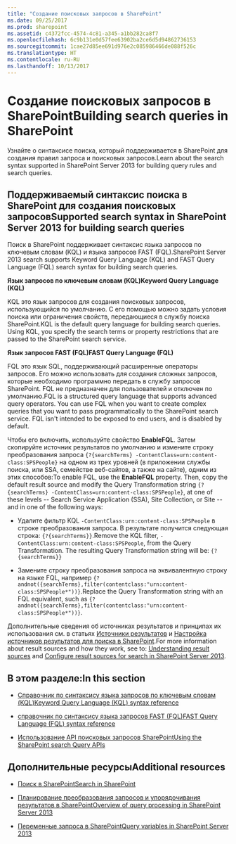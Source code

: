 ```yaml
---
title: "Создание поисковых запросов в SharePoint"
ms.date: 09/25/2017
ms.prod: sharepoint
ms.assetid: c4372fcc-4574-4c81-a345-a1bb282ca8f7
ms.openlocfilehash: 6c9b131e0d57fee63902ba2ce6d5d94862736153
ms.sourcegitcommit: 1cae27d85ee691d976e2c085986466de088f526c
ms.translationtype: HT
ms.contentlocale: ru-RU
ms.lasthandoff: 10/13/2017
---
```

# <a name="building-search-queries-in-sharepoint"></a><span data-ttu-id="a0857-102">Создание поисковых запросов в SharePoint</span><span class="sxs-lookup"><span data-stu-id="a0857-102">Building search queries in SharePoint</span></span>
<span data-ttu-id="a0857-103">Узнайте о синтаксисе поиска, который поддерживается в SharePoint для создания правил запроса и поисковых запросов.</span><span class="sxs-lookup"><span data-stu-id="a0857-103">Learn about the search syntax supported in SharePoint Server 2013 for building query rules and search queries.</span></span>
## <a name="supported-search-syntax-in-sharepoint-for-building-search-queries"></a><span data-ttu-id="a0857-104">Поддерживаемый синтаксис поиска в SharePoint для создания поисковых запросов</span><span class="sxs-lookup"><span data-stu-id="a0857-104">Supported search syntax in SharePoint Server 2013 for building search queries</span></span>
<span data-ttu-id="a0857-105"><a name="SP15Buildquery_support"> </a></span><span class="sxs-lookup"><span data-stu-id="a0857-105"></span></span>

<span data-ttu-id="a0857-106">Поиск в SharePoint поддерживает синтаксис языка запросов по ключевым словам (KQL) и языка запросов FAST (FQL).</span><span class="sxs-lookup"><span data-stu-id="a0857-106">SharePoint Server 2013 search supports Keyword Query Language (KQL) and FAST Query Language (FQL) search syntax for building search queries.</span></span>
  
    
    
 <span data-ttu-id="a0857-107">**Язык запросов по ключевым словам (KQL)**</span><span class="sxs-lookup"><span data-stu-id="a0857-107">**Keyword Query Language (KQL)**</span></span>
  
    
    
<span data-ttu-id="a0857-p101">KQL  это язык запросов для создания поисковых запросов, использующийся по умолчанию. С его помощью можно задать условия поиска или ограничения свойств, передающиеся в службу поиска SharePoint.</span><span class="sxs-lookup"><span data-stu-id="a0857-p101">KQL is the default query language for building search queries. Using KQL, you specify the search terms or property restrictions that are passed to the SharePoint search service.</span></span>
  
    
    
 <span data-ttu-id="a0857-110">**Язык запросов FAST (FQL)**</span><span class="sxs-lookup"><span data-stu-id="a0857-110">**FAST Query Language (FQL)**</span></span>
  
    
    
<span data-ttu-id="a0857-p102">FQL  это язык SQL, поддерживающий расширенные операторы запросов. Его можно использовать для создания сложных запросов, которые необходимо программно передать в службу запросов SharePoint. FQL не предназначен для пользователей и отключен по умолчанию.</span><span class="sxs-lookup"><span data-stu-id="a0857-p102">FQL is a structured query language that supports advanced query operators. You can use FQL when you want to create complex queries that you want to pass programmatically to the SharePoint search service. FQL isn't intended to be exposed to end users, and is disabled by default.</span></span> 
  
    
    
<span data-ttu-id="a0857-p103">Чтобы его включить, используйте свойство **EnableFQL**. Затем скопируйте источник результатов по умолчанию и измените строку преобразования запроса  `{?{searchTerms} -ContentClass=urn:content-class:SPSPeople}` на одном из трех уровней (в приложении службы поиска, или SSA, семействе веб-сайтов, а также на сайте), одним из этих способов:</span><span class="sxs-lookup"><span data-stu-id="a0857-p103">To enable FQL, use the **EnableFQL** property. Then, copy the default result source and modify the Query Transformation string `{?{searchTerms} -ContentClass=urn:content-class:SPSPeople}`, at one of these levels -- Search Service Application (SSA), Site Collection, or Site -- and in one of the following ways:</span></span>
  
    
    

- <span data-ttu-id="a0857-p104">Удалите фильтр KQL  `-ContentClass:urn:content-class:SPSPeople` в строке преобразования запроса. В результате получится следующая строка: `{?{searchTerms}}`.</span><span class="sxs-lookup"><span data-stu-id="a0857-p104">Remove the KQL filter,  `-ContentClass:urn:content-class:SPSPeople`, from the Query Transformation. The resulting Query Transformation string will be:  `{?{searchTerms}}`</span></span>
    
  
- <span data-ttu-id="a0857-118">Замените строку преобразования запроса на эквивалентную строку на языке FQL, например `{?andnot({searchTerms},filter(contentclass:"urn:content-class:SPSPeople*"))}`.</span><span class="sxs-lookup"><span data-stu-id="a0857-118">Replace the Query Transformation string with an FQL equivalent, such as  `{?andnot({searchTerms},filter(contentclass:"urn:content-class:SPSPeople*"))}`.</span></span>
    
  
<span data-ttu-id="a0857-119">Дополнительные сведения об источниках результатов и принципах их использования см. в статьях [Источники результатов](http://office.microsoft.com/en-us/support/sharepoint/sharepointsearch/understanding-result-sources-HA102848849.aspx) и [Настройка источников результатов для поиска в SharePoint](http://technet.microsoft.com/en-us/library/jj683115%28v=office.15%29.aspx).</span><span class="sxs-lookup"><span data-stu-id="a0857-119">For more information about result sources and how they work, see to:  [Understanding result sources](http://office.microsoft.com/en-us/support/sharepoint/sharepointsearch/understanding-result-sources-HA102848849.aspx) and [Configure result sources for search in SharePoint Server 2013](http://technet.microsoft.com/en-us/library/jj683115%28v=office.15%29.aspx).</span></span>
  
    
    

## <a name="in-this-section"></a><span data-ttu-id="a0857-120">В этом разделе:</span><span class="sxs-lookup"><span data-stu-id="a0857-120">In this section</span></span>
<span data-ttu-id="a0857-121"><a name="SP15Buildquery_support"> </a></span><span class="sxs-lookup"><span data-stu-id="a0857-121"></span></span>


-  [<span data-ttu-id="a0857-122">Справочник по синтаксису языка запросов по ключевым словам (KQL)</span><span class="sxs-lookup"><span data-stu-id="a0857-122">Keyword Query Language (KQL) syntax reference</span></span>](keyword-query-language-kql-syntax-reference.md)
    
  
-  [<span data-ttu-id="a0857-123">справочник по синтаксису языка запросов FAST (FQL)</span><span class="sxs-lookup"><span data-stu-id="a0857-123">FAST Query Language (FQL) syntax reference</span></span>](fast-query-language-fql-syntax-reference.md)
    
  
-  [<span data-ttu-id="a0857-124">Использование API поисковых запросов SharePoint</span><span class="sxs-lookup"><span data-stu-id="a0857-124">Using the SharePoint search Query APIs</span></span>](using-the-sharepoint-search-query-apis.md)
    
  

## <a name="additional-resources"></a><span data-ttu-id="a0857-125">Дополнительные ресурсы</span><span class="sxs-lookup"><span data-stu-id="a0857-125">Additional resources</span></span>
<span data-ttu-id="a0857-126"><a name="SP15Buildquery_addlresources"> </a></span><span class="sxs-lookup"><span data-stu-id="a0857-126"></span></span>


-  [<span data-ttu-id="a0857-127">Поиск в SharePoint</span><span class="sxs-lookup"><span data-stu-id="a0857-127">Search in SharePoint</span></span>](search-in-sharepoint.md)
    
  
-  [<span data-ttu-id="a0857-128">Планирование преобразования запросов и упорядочивания результатов в SharePoint</span><span class="sxs-lookup"><span data-stu-id="a0857-128">Overview of query processing in SharePoint Server 2013</span></span>](http://technet.microsoft.com/en-us/library/jj219620%28v=office.15%29.aspx)
    
  
-  [<span data-ttu-id="a0857-129">Переменные запроса в SharePoint</span><span class="sxs-lookup"><span data-stu-id="a0857-129">Query variables in SharePoint Server 2013</span></span>](http://technet.microsoft.com/en-us/library/jj683123.aspx)
    
  

